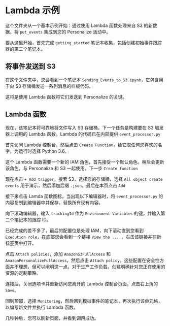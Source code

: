 # Lambda 示例

这个文件夹从一个基本示例开始：通过使用 Lambda 函数处理来自 S3 的新数据，将 `put_events` 集成到您的 Personalize 活动中。

要从这里开始，首先完成 `getting_started` 笔记本收集，包括创建初始事件跟踪器的第二个笔记本。


## 将事件发送到 S3

在这个文件夹中，您会看到一个笔记本 `Sending_Events_to_S3.ipynb`，它包含用于向 S3 存储桶发送一系列消息的样板代码。

这将是使用 Lambda 函数将它们发送到 Personalize 的关键。

## Lambda 函数

现在，该笔记本将可靠地将文件写入 S3 存储桶，下一个任务是构建要在 S3 触发器上调用的 Lambda 函数。Lambda 的代码已在内部提供 `event_processor.py`


首先访问 Lambda 控制台，然后点击 `Create Function`，给它取任何您喜欢的名字，为运行时选择 Python 3.6。

这个 Lambda 函数需要一个新的 IAM 角色，首先接受一个默认角色。稍后会更新该角色，与 Personalize 和 S3 一起使用。下一步 `Create function`


现在点击 `+ Add trigger`，搜索 S3，选择您的存储桶，选择 `All object create events` 用于演示，然后添加后缀 `.json`。最后在本页点击 `Add`

接下来点击 Lamda 函数图标，当出现以下编辑器时，将 `event_processor.py` 的内容复制到编辑器中并保存。替换所有现有内容。

向下滚动编辑器，输入 `trackingId` 作为 `Environment Variables` 的键，并输入第二个笔记本的跟踪 ID。

已经完成的差不多了，最后的配置位是处理 IAM，向下滚动直到您看到 `Execution role`，在底部您会看到一个链接 `View the ....`，右击该链接并在新标签页中打开。

点击 `Attach policies`，添加 `AmazonS3FullAccess` 和 `AmazonPersonalizeFullAccess`，然后点击 `Attach policy`。这些配置在安全性方面并不理想，但可以阐明这一点。对于生产工作负载，创建明确针对您正在使用的资源的定制策略。

连接后，关闭选项卡并重新访问您离开的 Lambda 控制台页面。点击右上角的 `Save`。

回到顶部，选择 `Monitoring`，然后回到模拟事件的笔记本，再次执行该单元格，以编写新文件并执行 Lambda 函数。

几秒钟后，您可以刷新页面，并看到调用成功。
